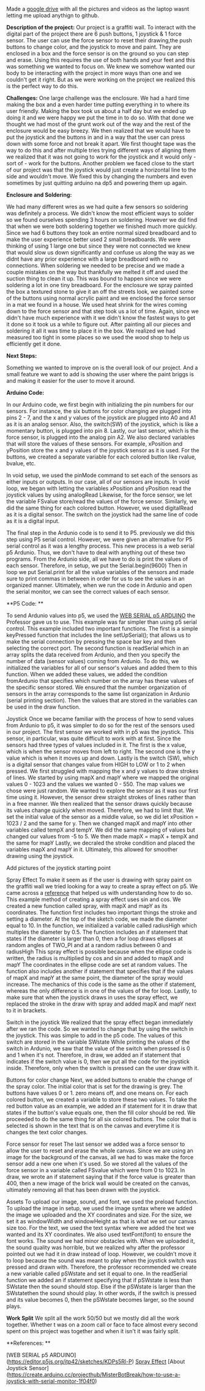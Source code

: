 Made a [google drive](https://drive.google.com/drive/folders/1H73yyXXVBAiyM1X2QswY5epgvKJn_drV?usp=sharing) with all the pictures and videos as the laptop wasnt letting me upload anythign to github.

**Description of the project:**
Our project is a graffiti wall. To interact with the digital part of the project there are 6 push buttons, 1 joystick & 1 force sensor. The user can use the force sensor to reset their drawing,the push buttons to change color, and the joystick to move and paint. They are enclosed in a box and the force sensor is on the ground so you can step and erase. Using this requires the use of both hands and your feet and this was something we wanted to focus on. We knew we somehow wanted our body to be interacting with the project in more ways than one and we couldn't get it right. But as we were working on the project we realized this is the perfect way to do this.

**Challenges:**
One large challenge was the enclosure. We had a hard time making the box and a even harder time putting everything in to where its user friendly. Making the box took us about a half day but we ended up doing it and we were happy we put the time in to do so. With that done we thought we had most of the grunt work out of the way and the rest of the enclosure would be easy breezy. We then realized that we would have to put the joystick and the buttons in and in a way that the user can press down with some force and not break it apart. We first thought tape was the way to do this and after multiple tries trying different ways of aligning them we realized that it was not going to work for the joystick and it would only - sort of - work for the buttons.
Another problem we faced close to the start of our project was that the joystick would just create a horizontal line to the side and wouldn't move.  We fixed this by changing the numbers and even sometimes by just quitting arduino na dp5 and powering them up again.

**Enclosure and Soldering:**

We had many different wres as we had quite a few sensors so soldering was definitely a process. We didn't know the most efficient ways to solder so we found ourselves spending 3 hours on soldering. However we did find that when we were both soldering together we finished much more quickly. 
Since we had 6 buttons they took an entire normal sized breadboard and to make the user experience better used 2 small breadboards. We were thinking of using 1 large one but since they were not connected we knew that would slow us down significantly and confuse us along the way as we didnt have any prior experience with a large breadboard with no connections.
When soldering we needed to be precise and we made a couple mistakes on the way but thankfully we melted it off and used the suction thing to clean it up. This was bound to happen since we were soldering a lot in one tiny breadboard. 
For the enclosure we spray painted the box a textured stone to give it an off the streets look, we painted some of the buttons using normal acrylic paint and we enclosed the force sensor in a mat we found in a house. We used heat shrink for the wires coming down to the force sensor and that step took us a lot of time. Again, since we didn't have much experience with it we didn't know the fastest ways to get it done so it took us a while to figure out. 
After painting all our pieces and soldering it all it was time to place it in the box. We realized we had measured too tight in some places so we used the wood shop to help us efficiently get it done. 

**Next Steps:**

Something we wanted to improve on is the overall look of our project. And a small feature we want to add is showing the user where the paint briggs is and making it easier for the user to move it around. 

**Arduino Code:**

In our Arduino code, we first begin with initializing the pin numbers for our sensors. For instance, the six buttons for color changing are plugged into pins 2 - 7, and the x and y values of the joystick are plugged into A0 and A1 as it is an analog sensor. Also, the switch(SW) of the joystick, which is like a momentary button, is plugged into pin 8. Lastly, our last sensor, which is the force sensor, is plugged into the analog pin A2. We also declared variables that will store the values of these sensors. For example, xPosition and yPosition store the x and y values of the joystick sensor as it is used. For the buttons, we created a separate variable for each colored button like rvalue, bvalue, etc. 

In void setup, we used the pinMode command to set each of the sensors as either inputs or outputs. In our case, all of our sensors are inputs. In void loop, we began with letting the variables  xPosition and yPosition read the joystick values by using analogRead Likewise, for the force sensor, we let the variable FSvalue store/read the values of the force sensor.  Similarly, we did the same thing for each colored button. However, we used digitalRead as it is a digital sensor. The switch on the joystick had the same line of code as it is a digital input.  

The final step in the Ardunio code is to send it to P5. previously we did this step using P5 serial control. However, we were given an alternative for P5 serial control as it was a lengthy process. This new process is a web serial p5 Ardunio. Thus, we don't have to deal with anything out of these two programs. From the Ardunio side, all we have to do is print the values of each sensor. Therefore, in setup, we put the Serial.begin(9600) Then in loop we put Serial.print for all the value variables of the sensors and made sure to print commas in between in order for us to see the values in an organized manner. Ultimately, when we run the code in Ardunio and open the serial monitor, we can see the correct values of each sensor. 

**P5 Code: **

To send Ardunio values into p5, we used the [WEB SERIAL p5 ARDUINO](https://editor.p5js.org/itp42/sketches/KDPs5Rl-P) the Professor gave us to use.  This example was far simpler than using p5 serial control. This example included two important functions. The first is a simple keyPressed function that includes the line  setUpSerial(); that allows us to make the serial connection by pressing the space bar key and then selecting the correct port. The second function is readSerial which in an array splits the data received from Ardunio, and then you specify the number of data (sensor values) coming from Ardunio.  To do this, we initialized the variables for all of our sensor's values and added them to this function. When we added these values, we added the condition fromArdunio that specifies which number on the array has these values of the specific sensor stored. We ensured that the number organization of sensors in the array corresponds to the same list organization in Ardunio (serial printing section). Then the values that are stored in the variables can be used in the draw function. 


Joystick 
Once we became familiar with the process of how to send values from Ardunio to p5, it was simpler to do so for the rest of the sensors used in our project. The first sensor we worked with in p5 was the joystick. This sensor, in particular, was quite difficult to work with at first. Since the sensors had three types of values included in it. The first is the x value, which is when the sensor moves from left to right. The second one is the y value which is when it moves up and down. Lastly is the switch (SW), which is a digital sensor that changes value from HIGH to LOW or 1 to 2 when pressed. We first struggled with mapping the x and y values to draw strokes of lines. We started by using mapX and mapY where we mapped the original values 0 - 1023 and the values we wanted 0 - 550. The map values we chose were just random. We wanted to explore the sensor as it was our first time using it. However, the sensor drew straight strokes of lines rather than in a free manner. We then realized that the sensor draws quickly because its values change quickly when moved. Therefore, we had to limit that. We set the initial value of the sensor as a middle value, so we did let xPosition = 1023 / 2 and the same for y. Then we changed mapX and mapY into other variables called tempX and tempY. We did the same mapping of values but changed our values from -5 to 5. We then made mapX = mapX + tempX and the same for mapY Lastly, we decraled the stroke condition and placed the variables mapX and mapY in it. Ultimately, this allowed for smoother drawing using the joystick. 

Add pictures of the joystick starting point 

Spray Effect
To make it seem as if the user is drawing with spray paint on the graffiti wall we tried looking for a way to create a spray effect on p5. We came across a [reference](https://www.dongphilyoo.com/archive/blog/itp/icm/icm-week6-p5-js-serial-port-communication-with-arduino/)  that helped us with understanding how to do so. This example method of creating a spray effect uses sin and cos. We created a new function called spray, with mapX and mapY as its coordinates. The function first includes two important things the stroke and setting a diameter. At the top of the sketch code, we made the diameter equal to 10.  In the function, we initialized a variable called radiusHigh which multiples the diameter by 0.5. The function includes an if statement that states if the diameter is larger than 0, then a for loop draws ellipses at random angles of TWO_PI and at a random radius between 0 and radiusHigh This spray effect is possible because when the ellipse code is written, the radius is multiplied by cos and sin and added to mapX and mapY The coordinates in the ellipse code are set at random values. The function also includes another if statement that specifies that if the values of mapX and mapY at the same point, the diameter of the spray would increase. The mechanics of this code is the same as the other if statement, whereas the only difference is in one of the values of the for loop. Lastly, to make sure that when the joystick draws in uses the spray effect, we replaced the stroke in the draw with spray and added mapX and mapY next to it in brackets. 

Switch in the joystick
We realized that the spray effect began immediately after we ran the code. So we wanted to change that by using the switch in the joystick. This was simple to add in the p5 code. The values of this switch are stored in the variable SWstate While printing the values of the switch in Ardunio, we saw that the value of the switch when pressed is 0 and 1 when it's not. Therefore, in draw, we added an if statement that indicates if the switch value is 0, then we put all the code for the joystick inside. Therefore, only when the switch is pressed can the user draw with it.  

Buttons for color change 
Next, we added buttons to enable the change of the spray color. The initial color that is set for the drawing is grey. The buttons have values 0 or 1. zero means off, and one means on. For each colored button, we created a variable to store these two values. To take the red button value as an example, we added an if statement for it in draw that states if the button's value equals one, then the fill color should be red. We proceeded to do the same thing for all six colored buttons. The color that is selected is shown in the text that is on the canvas and everytime it is changes the text color changes. 

Force sensor for reset
The last sensor we added was a force sensor to allow the user to reset and erase the whole canvas. Since we are using an image for the background of the canvas, all we had to was make the force sensor add a new one when it's used. So we stored all the values of the force sensor in a variable called FSvalue which were from 0 to 1023. In draw, we wrote an if statement saying that if the force value is greater than 400, then a new image of the brick wall would be created on the canvas, ultimately removing all that has been drawn with the joystick. 

Assets
To upload our image, sound, and font, we used the preload function. To upload the image in setup, we used the image syntax where we added the image we uploaded and the XY coordinates and size. For the size, we set it as windowWidth and windowHeight as that is what we set our canvas size too. For the text, we used the text syntax where we added the text we wanted and its XY coordinates. We also used textFont(font) to ensure the font works. The sound we had minor obstacles with. When we uploaded it, the sound quality was horrible, but we realized why after the professor pointed out we had it in draw instead of loop. However, we couldn't move it to loop because the sound was meant to play when the joystick switch was pressed and drawn with. Therefore, the professor recommended we create a new variable called pSWstate and set it equal to one. In the readSerial function we added an if statement specifying that if pSWstate is less than SWstate then the sound should stop. Else if the pSWstate is larger than the SWstatethen the sound should play. In other words, if the switch is pressed and its value becomes 0, then the pSWstate becomes larger, so the sound plays. 


**Work Split**
We split all the work 50/50 but we mostly did all the work together. Whether t was on a zoom call or face to face almost every second spent on this project was together and when it isn't it was fairly split.

**References: **

[WEB SERIAL p5 ARDUINO] (https://editor.p5js.org/itp42/sketches/KDPs5Rl-P)
[Spray Effect](https://www.dongphilyoo.com/archive/blog/itp/icm/icm-week6-p5-js-serial-port-communication-with-arduino/)
[About Joystick Sensor] (https://create.arduino.cc/projecthub/MisterBotBreak/how-to-use-a-joystick-with-serial-monitor-1f04f0) 
